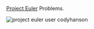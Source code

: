[Project Euler](https://projecteuler.net/) Problems.

![project euler user codyhanson][badge]

[badge]: https://projecteuler.net/profile/codyhanson.png
